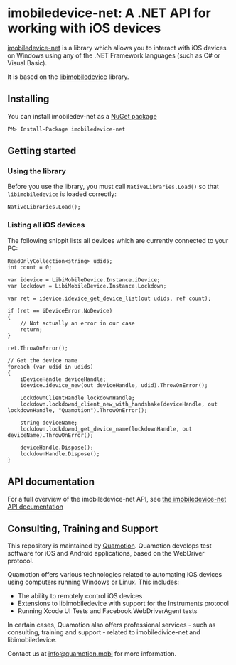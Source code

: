# imobiledevice-net: A .NET API for working with iOS devices

[imobiledevice-net](http://github.com/libimobiledevice-win32/imobiledevice-net) is a library which allows you to interact with iOS devices
on Windows using any of the .NET Framework languages (such as C# or Visual Basic).

It is based on the [libimobiledevice](http://libimobiledevice.org) library.

## Installing
You can install imobiledev-net as a [NuGet package](https://www.nuget.org/packages/iMobileDevice-net/)

```
PM> Install-Package imobiledevice-net
```

## Getting started

### Using the library
Before you use the library, you must call `NativeLibraries.Load()` so that `libimobiledevice` is loaded correctly:

```
NativeLibraries.Load();
```

### Listing all iOS devices
The following snippit lists all devices which are currently connected to your PC:

```
ReadOnlyCollection<string> udids;
int count = 0;

var idevice = LibiMobileDevice.Instance.iDevice;
var lockdown = LibiMobileDevice.Instance.Lockdown;

var ret = idevice.idevice_get_device_list(out udids, ref count);

if (ret == iDeviceError.NoDevice)
{
    // Not actually an error in our case
    return;
}

ret.ThrowOnError();

// Get the device name
foreach (var udid in udids)
{
    iDeviceHandle deviceHandle;
    idevice.idevice_new(out deviceHandle, udid).ThrowOnError();

    LockdownClientHandle lockdownHandle;
    lockdown.lockdownd_client_new_with_handshake(deviceHandle, out lockdownHandle, "Quamotion").ThrowOnError();

    string deviceName;
    lockdown.lockdownd_get_device_name(lockdownHandle, out deviceName).ThrowOnError();

    deviceHandle.Dispose();
    lockdownHandle.Dispose();
}
```

## API documentation

For a full overview of the imobiledevice-net API, see [the imobiledevice-net API documentation](api/)

## Consulting, Training and Support

This repository is maintained by [Quamotion](http://quamotion.mobi). Quamotion develops test software for iOS and 
Android applications, based on the WebDriver protocol.

Quamotion offers various technologies related to automating iOS devices using computers running Windows or Linux.
This includes:
* The ability to remotely control iOS devices
* Extensions to libimobiledevice with support for the Instruments protocol
* Running Xcode UI Tests and Facebook WebDriverAgent tests

In certain cases, Quamotion also offers professional services - such as consulting, training and support - related
to imobiledivice-net and libimobiledevice.

Contact us at [info@quamotion.mobi](mailto:info@quamotion.mobi) for more information.